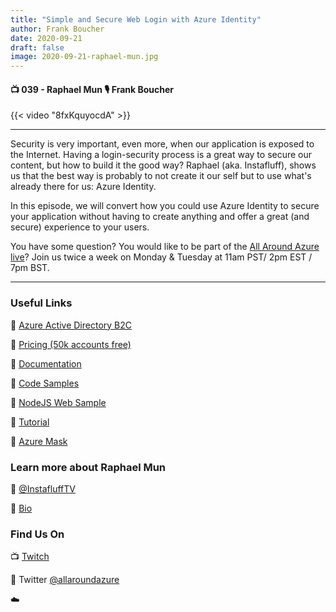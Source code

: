 ```yaml
---
title: "Simple and Secure Web Login with Azure Identity"
author: Frank Boucher
date: 2020-09-21
draft: false
image: 2020-09-21-raphael-mun.jpg
---
```


#### 📺 039 - Raphael Mun 🎙️ Frank Boucher

<!--more-->

{{< video "8fxKquyocdA" >}}

---

Security is very important, even more, when our application is exposed to the Internet. Having a login-security process is a great way to secure our content, but how to build it the good way?  Raphael (aka. Instafluff), shows us that the best way is probably to not create it our self but to use what's already there for us: Azure Identity.

In this episode, we will convert how you could use Azure Identity to secure your application without having to create anything and offer a great (and secure) experience to your users.

You have some question? You would like to be part of the [All Around Azure live](https://twitter.com/allaroundazure)? Join us twice a week on Monday & Tuesday at 11am PST/ 2pm EST / 7pm BST.

---

### Useful Links


🔗 [Azure Active Directory B2C](https://azure.microsoft.com/en-us/services/active-directory/external-identities/b2c/?WT.mc_id=allaroundazure-blog-frbouche)

🔗 [Pricing (50k accounts free)](https://azure.microsoft.com/en-ca/pricing/details/active-directory/external-identities/?WT.mc_id=allaroundazure-blog-frbouche)

🔗 [Documentation](https://docs.microsoft.com/en-us/azure/active-directory-b2c/?WT.mc_id=allaroundazure-blog-frbouche)

🔗 [Code Samples](https://docs.microsoft.com/en-us/azure/active-directory-b2c/code-samples?WT.mc_id=allaroundazure-blog-frbouche) 

🔗 [NodeJS Web Sample](https://github.com/Azure-Samples/active-directory-b2c-javascript-nodejs-webapi?WT.mc_id=allaroundazure-blog-frbouche)

🔗 [Tutorial](https://docs.microsoft.com/en-us/azure/active-directory-b2c/tutorial-create-tenant?WT.mc_id=allaroundazure-blog-frbouche) 

🔗 [Azure Mask](https://github.com/clarkio/azure-mask?WT.mc_id=allaroundazure-blog-frbouche)



### Learn more about Raphael Mun

🔗 [@InstafluffTV](https://twitter.com/InstafluffTV)

🔗 [Bio](instafluff.tv)



### Find Us On

📺 [Twitch](https://www.twitch.tv/microsoftdeveloper)

🔗 Twitter [@allaroundazure](https://twitter.com/allaroundazure)

☁️
